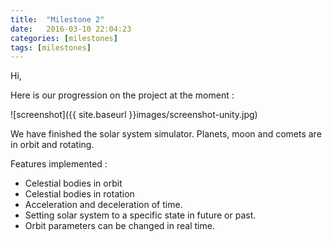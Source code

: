 ```yaml
---
title:  "Milestone 2"
date:   2016-03-10 22:04:23
categories: [milestones]
tags: [milestones]
---
```


Hi,

Here is our progression on the project at the moment :

![screenshot]({{ site.baseurl }}images/screenshot-unity.jpg)

We have finished the solar system simulator. Planets, moon and comets are in orbit and rotating.

Features implemented :
- Celestial bodies in orbit
- Celestial bodies in rotation
- Acceleration and deceleration of time.
- Setting solar system to a specific state in future or past.
- Orbit parameters can be changed in real time.
